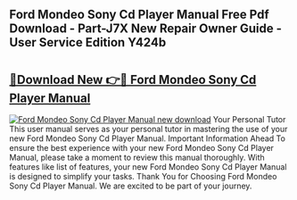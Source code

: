 ## Ford Mondeo Sony Cd Player Manual Free Pdf Download - Part-J7X New Repair Owner Guide - User Service Edition Y424b

# <h2><a href="http://bc53896.oget.top/?id=Ford+Mondeo+Sony+Cd+Player+Manual">🔗Download New 👉🔴 Ford Mondeo Sony Cd Player Manual</a></h2>

[![Ford Mondeo Sony Cd Player Manual new download](https://i.imgur.com/5g1atiW.png)](http://bc53896.oget.top/?id=Ford+Mondeo+Sony+Cd+Player+Manual)
Your Personal Tutor This user manual serves as your personal tutor in mastering the use of your new Ford Mondeo Sony Cd Player Manual. Important Information Ahead To ensure the best experience with your new Ford Mondeo Sony Cd Player Manual, please take a moment to review this manual thoroughly. With features like list of features, your new Ford Mondeo Sony Cd Player Manual is designed to simplify your tasks. Thank You for Choosing Ford Mondeo Sony Cd Player Manual. We are excited to be part of your journey.

